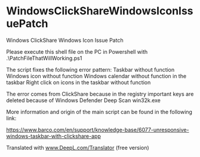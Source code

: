 # WindowsClickShareWindowsIconIssuePatch
Windows ClickShare Windows Icon Issue Patch

Please execute this shell file on the PC in Powershell 
with .\PatchFileThatWillWorking.ps1

The script fixes the following error pattern:
Taskbar without function
Windows icon without function
Windows calendar without function in the taskbar
Right click on icons in the taskbar without function 

The error comes from ClickShare because in the registry important keys are deleted because of Windows Defender Deep Scan win32k.exe

More information and origin of the main script can be found in the following link:

https://www.barco.com/en/support/knowledge-base/6077-unresponsive-windows-taskbar-with-clickshare-app

Translated with www.DeepL.com/Translator (free version)
